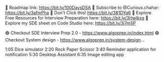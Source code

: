 🔴 Roadmap link: https://bit.ly/100DaysDSA
🔴 Subscribe to  @Curious.chahar:  https://bit.ly/3afmPha
🔴 Don't Click this! https://bit.ly/381DYq6
🔴 Explore Free Resources for Interview Preparation here: https://bit.ly/3HwIksg
🔴 Explore my SDE sheet on Code Studio here: https://bit.ly/3j7m1iP

🟢 Checkout SDE Interview Prep 2.0 - https://www.algoprep.in/index.html
🟢 Checkout System design - https://www.algoprep.in/system-design...




1:05  Dice simulator
2:20  Rock Paper Scissor
3:40  Reminder application for notification
5:30  Desktop Assistant
6:35  Image editing app
